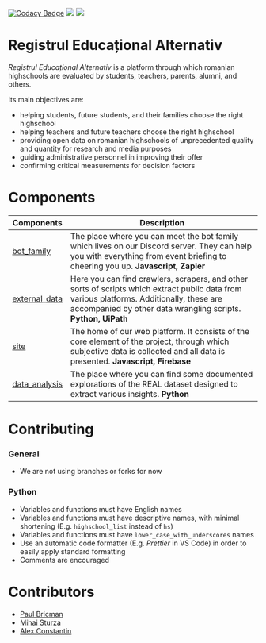 [![Codacy Badge](https://api.codacy.com/project/badge/Grade/6cd3105f2f35415789a33210ac3df688)](https://www.codacy.com/app/paubric/real?utm_source=github.com&amp;utm_medium=referral&amp;utm_content=paubric/real&amp;utm_campaign=Badge_Grade)
[![](https://img.shields.io/github/last-commit/paubric/real)](https://github.com/paubric/real/commits/master)
[![](https://img.shields.io/github/contributors/paubric/real)](https://github.com/paubric/real/graphs/contributors)
# Registrul Educațional Alternativ


_Registrul Educațional Alternativ_ is a platform through which romanian highschools are evaluated by students, teachers, parents, alumni, and others.

Its main objectives are:

- helping students, future students, and their families choose the right highschool
- helping teachers and future teachers choose the right highschool
- providing open data on romanian highschools of unprecedented quality and quantity for research and media purposes
- guiding administrative personnel in improving their offer
- confirming critical measurements for decision factors

# Components

| Components                                                                 | Description                                                                                                                                                                                                        |
| -------------------------------------------------------------------------- | ------------------------------------------------------------------------------------------------------------------------------------------------------------------------------------------------------------------ |
| [bot_family](https://github.com/paubric/real/tree/master/bot_family)         | The place where you can meet the bot family which lives on our Discord server. They can help you with everything from event briefing to cheering you up. **Javascript, Zapier**                                                  |
| [external_data](https://github.com/paubric/real/tree/master/external_data) | Here you can find crawlers, scrapers, and other sorts of scripts which extract public data from various platforms. Additionally, these are accompanied by other data wrangling scripts. **Python, UiPath** |
| [site](https://github.com/paubric/real/tree/master/site) | The home of our web platform. It consists of the core element of the project, through which subjective data is collected and all data is presented. **Javascript, Firebase** |
| [data_analysis](https://github.com/paubric/real/tree/master/data_analysis) | The place where you can find some documented explorations of the REAL dataset designed to extract various insights. **Python** |

# Contributing
### General
- We are not using branches or forks for now

### Python
- Variables and functions must have English names
- Variables and functions must have descriptive names, with minimal shortening (E.g. `highschool_list` instead of `hs`)
- Variables and functions must have `lower_case_with_underscores` names
- Use an automatic code formatter (E.g. *Prettier* in VS Code) in order to easily apply standard formatting
- Comments are encouraged

# Contributors
- [Paul Bricman](https://github.com/paubric)
- [Mihai Sturza](https://github.com/sturzamihai)
- [Alex Constantin](https://github.com/xfde)
